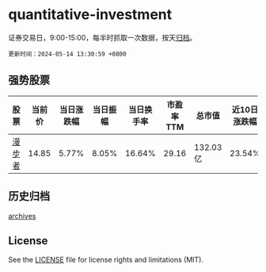 # quantitative-investment

证券交易日，9:00-15:00，每半时抓取一次数据，按天[归档](archives)。

`更新时间：2024-05-14 13:30:59 +0800`

## 强势股票

|股票|当前价|当日涨跌幅|当日振幅|当日换手率|市盈率TTM|总市值|近10日涨跌幅|
|----|----|----|----|----|----|----|----|
|[漫步者](https://xueqiu.com/S/SZ002351)|14.85|5.77%|8.05%|16.64%|29.16|132.03亿|23.54%|

## 历史归档

[archives](archives)

## License

See the [LICENSE](LICENSE) file for license rights and limitations (MIT).